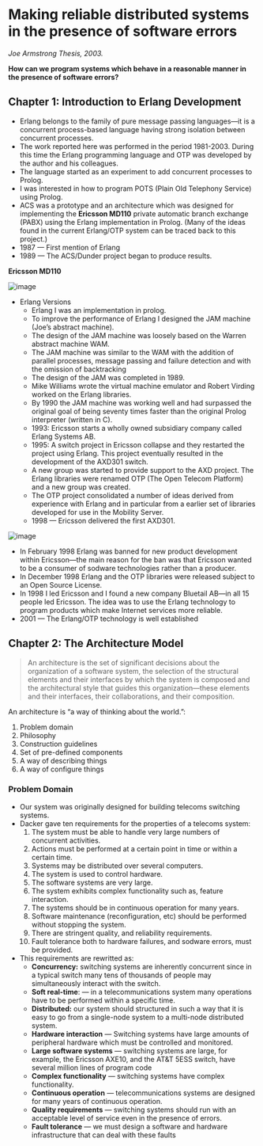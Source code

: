 # Making reliable distributed systems in the presence of software errors

*Joe Armstrong Thesis, 2003.*

**How can we program systems which behave in a reasonable manner in the presence of software errors?**

## Chapter 1: Introduction to Erlang Development

- Erlang belongs to the family of pure message passing languages—it is a concurrent process-based language having strong isolation between concurrent processes. 
- The work reported here was performed in the period 1981-2003. During this time the Erlang programming language and OTP was developed by the author and his colleagues.
- The language started as an experiment to add concurrent processes to Prolog.
- I was interested in how to program POTS (Plain Old Telephony Service) using Prolog.
- ACS was a prototype and an architecture which was designed for implementing the **Ericsson MD110** private automatic branch exchange (PABX) using the Erlang implementation in Prolog. (Many of the ideas found in the current Erlang/OTP system can be traced back to this project.)
- 1987 — First mention of Erlang
- 1989 — The ACS/Dunder project began to produce results. 

**Ericsson MD110**

![image](https://user-images.githubusercontent.com/17634377/211988182-e155491c-5e89-4134-8681-a528e285e9a6.png)

- Erlang Versions
  - Erlang I was an implementation in prolog.
  - To improve the performance of Erlang I designed the JAM machine (Joe’s abstract machine).
  - The design of the JAM machine was loosely based on the Warren abstract machine WAM.
  - The JAM machine was similar to the WAM with the addition of parallel processes, message passing and failure detection and with the omission of backtracking
  - The design of the JAM was completed in 1989.
  -  Mike Williams wrote the virtual machine emulator and Robert Virding worked on the Erlang libraries.
  -  By 1990 the JAM machine was working well and had surpassed the original goal of being seventy times faster than the original Prolog interpreter (written in C).
  -  1993: Ericsson starts a wholly owned subsidiary company called Erlang Systems AB.
  -  1995: A switch project in Ericsson collapse and they restarted the project using Erlang. This project eventually resulted in the development of the AXD301 switch.
  -  A new group was started to provide support to the AXD project. The Erlang libraries were renamed OTP (The Open Telecom Platform) and a new group was created.
  -  The OTP project consolidated a number of ideas derived from experience with Erlang and in particular from a earlier set of libraries developed for use in the Mobility Server.
  -  1998 — Ericsson delivered the first AXD301.

![image](https://user-images.githubusercontent.com/17634377/211989172-2b2afb73-b855-472f-bdab-d26d8cd160da.png)

- In February 1998 Erlang was banned for new product development within Ericsson—the main reason for the ban was that Ericsson wanted to be a consumer of sodware technologies rather than a producer.
- In December 1998 Erlang and the OTP libraries were released subject to an Open Source License.
- In 1998 I led Ericsson and I found a new company Bluetail AB—in all 15 people led Ericsson. The idea was to use the Erlang technology to program products which make Internet services more reliable.
- 2001 — The Erlang/OTP technology is well established
  

## Chapter 2: The Architecture Model

> An architecture is the set of significant decisions about the organization of a software system, the selection of the structural elements and their interfaces by which the system is composed and the architectural style that guides this organization—these elements and their interfaces, their collaborations, and their composition.

An architecture is “a way of thinking about the world.”:
1. Problem domain
2. Philosophy
3. Construction guidelines
4. Set of pre-defined components
5. A way of describing things
6. A way of configure things

### Problem Domain
- Our system was originally designed for building telecoms switching systems. 
- Dacker gave ten requirements for the properties of a telecoms system:
  1. The system must be able to handle very large numbers of concurrent activities.
  2. Actions must be performed at a certain point in time or within a certain time.
  3. Systems may be distributed over several computers.
  4. The system is used to control hardware.
  5. The software systems are very large.
  6. The system exhibits complex functionality such as, feature interaction.
  7. The systems should be in continuous operation for many years.
  8. Software maintenance (reconfiguration, etc) should be performed without stopping the system.
  9. There are stringent quality, and reliability requirements.
  10. Fault tolerance both to hardware failures, and sodware errors, must be provided.
- This requirements are rewritted as:
  - **Concurrency:** switching systems are inherently concurrent since in a typical switch many tens of thousands of people may simultaneously interact with the switch. 
  - **Soft real-time**: — in a telecommunications system many operations have to be performed within a specific time. 
  - **Distributed:** our system should structured in such a way that it is easy to go from a single-node system to a multi-node distributed system.
  - **Hardware interaction** — Switching systems have large amounts of peripheral hardware which must be controlled and monitored.
  - **Large software systems** — switching systems are large, for example, the Ericsson AXE10, and the AT&T 5ESS switch, have several million lines of program code
  - **Complex functionality** — switching systems have complex functionality.
  - **Continuous operation** — telecommunications systems are designed for many years of continuous operation.
  - **Quality requirements** — switching systems should run with an acceptable level of service even in the presence of errors.
  - **Fault tolerance** — we must design a software and hardware infrastructure that can deal with these faults
